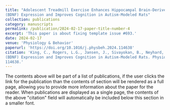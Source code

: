 ```yaml
---
title: "Adolescent Treadmill Exercise Enhances Hippocampal Brain-Derived Neurotrophic Factor
(BDNF) Expression and Improves Cognition in Autism-Modeled Rats"
collection: publications
category: manuscripts
permalink: /publication/2024-02-17-paper-title-number-4
excerpt: 'This paper is about fixing template issue #693.'
date: 2024-02-17
venue: 'Physiology & Behavior'
paperurl: 'https://doi.org/10.1016/j.physbeh.2024.114638'
citation: 'King, C., Rogers, L.G., Jansen, J., Sivayokan, B., Neyhard, J., Warnes, E., Hall, S.E., & Plakke, B. (2024) Adolescent Treadmill Exercise Enhances Hippocampal Brain-Derived Neurotrophic Factor
(BDNF) Expression and Improves Cognition in Autism-Modeled Rats. Physiology & Behavior, 284,
114638.'
---
```


The contents above will be part of a list of publications, if the user clicks the link for the publication than the contents of section will be rendered as a full page, allowing you to provide more information about the paper for the reader. When publications are displayed as a single page, the contents of the above "citation" field will automatically be included below this section in a smaller font.
